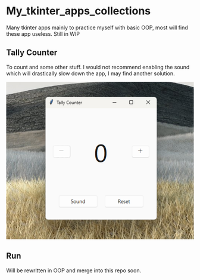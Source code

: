 # My_tkinter_apps_collections
Many tkinter apps mainly to practice myself with basic OOP, most will find these app useless. Still in WIP

## Tally Counter
To count and some other stuff. I would not recommend enabling the sound which will drastically slow down the app, I may find another solution.

![image](https://github.com/HuyHung1408/My_tkinter_apps_collections/blob/main/Screenshots/tally_counter.png)

## Run
Will be rewritten in OOP and merge into this repo soon. 

